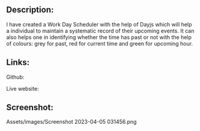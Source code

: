 ## Description:
 I have created a Work Day Scheduler with the help of Dayjs which will help a individual to maintain a systematic record of their upcoming events. It can also helps one in identifying whether the time has past or not with the help of colours: grey for past, red for current time and green for upcoming hour.

 ## Links:

 Github:

 Live website:

 ## Screenshot:
 
 Assets/images/Screenshot 2023-04-05 031456.png